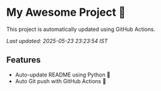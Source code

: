 # My Awesome Project 🚀

This project is automatically updated using GitHub Actions.

_Last updated: 2025-05-23 23:23:54 IST_

## Features
- Auto-update README using Python 🐍
- Auto Git push with GitHub Actions 🤖
